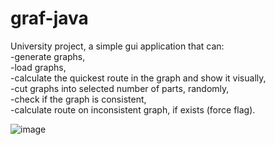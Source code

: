 # graf-java

University project, a simple gui application that can:  
-generate graphs,  
-load graphs,  
-calculate the quickest route in the graph and show it visually,  
-cut graphs into selected number of parts, randomly,  
-check if the graph is consistent,  
-calculate route on inconsistent graph, if exists (force flag).  

![image](https://user-images.githubusercontent.com/96198418/194883278-bbc14038-c21b-4c94-a244-bc440b1630a0.png)
